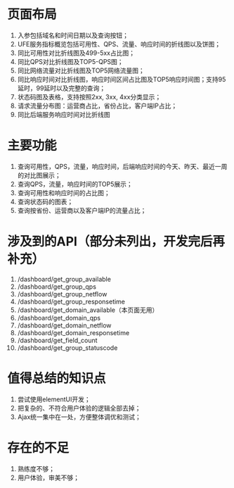 # 页面布局
1. 入参包括域名和时间日期以及查询按钮；
2. UFE服务指标概览包括可用性、QPS、流量、响应时间的折线图以及饼图；
3. 同比可用性对比折线图及499-5xx占比图；
4. 同比QPS对比折线图及TOP5-QPS图；
5. 同比网络流量对比折线图及TOP5网络流量图；
6. 同比响应时间对比折线图，响应时间区间占比图及TOP5响应时间图；支持95延时，99延时以及完整的查询；
7. 状态码图及表格，支持按照2xx, 3xx, 4xx分类显示；
8. 请求流量分布图：运营商占比，省份占比，客户端IP占比；
9. 同比后端服务响应时间对比折线图

# 主要功能
1. 查询可用性，QPS，流量，响应时间，后端响应时间的今天、昨天、最近一周的对比图展示；
2. 查询QPS，流量，响应时间的TOP5展示；
3. 查询可用性和响应时间的占比图；
4. 查询状态码的图表；
5. 查询按省份、运营商以及客户端IP的流量占比；

# 涉及到的API（部分未列出，开发完后再补充）
1. /dashboard/get_group_available
2. /dashboard/get_group_qps
3. /dashboard/get_group_netflow
4. /dashboard/get_group_responsetime
5. /dashboard/get_domain_available（本页面无用）
6. /dashboard/get_domain_qps
7. /dashboard/get_domain_netflow
8. /dashboard/get_domain_responsetime
9. /dashboard/get_field_count
10. /dashboard/get_group_statuscode

# 值得总结的知识点
1. 尝试使用elementUI开发；
2. 把复杂的、不符合用户体验的逻辑全部去掉；
3. Ajax统一集中在一处，方便整体调优和测试；

# 存在的不足
1. 熟练度不够；
2. 用户体验，审美不够；